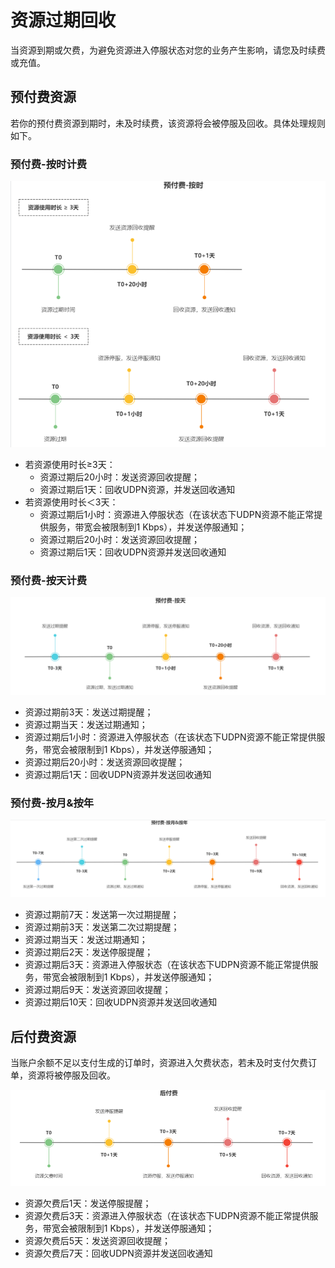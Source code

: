 # 资源过期回收

当资源到期或欠费，为避免资源进入停服状态对您的业务产生影响，请您及时续费或充值。

## 预付费资源

若你的预付费资源到期时，未及时续费，该资源将会被停服及回收。具体处理规则如下。

### 预付费-按时计费

![image](/images/EIP_recycle01.png)

- 若资源使用时长≥3天：
  - 资源过期后20小时：发送资源回收提醒；
  - 资源过期后1天：回收UDPN资源，并发送回收通知
- 若资源使用时长＜3天：
  - 资源过期后1小时：资源进入停服状态（在该状态下UDPN资源不能正常提供服务，带宽会被限制到1 Kbps），并发送停服通知；
  - 资源过期后20小时：发送资源回收提醒；
  - 资源过期后1天：回收UDPN资源并发送回收通知

### 预付费-按天计费

![image](/images/EIP_recycle02.png)

- 资源过期前3天：发送过期提醒；
- 资源过期当天：发送过期通知；
- 资源过期后1小时：资源进入停服状态（在该状态下UDPN资源不能正常提供服务，带宽会被限制到1 Kbps），并发送停服通知；
- 资源过期后20小时：发送资源回收提醒；
- 资源过期后1天：回收UDPN资源并发送回收通知

### 预付费-按月&按年

![image](/images/EIP_recycle03.png)

- 资源过期前7天：发送第一次过期提醒；
- 资源过期前3天：发送第二次过期提醒；
- 资源过期当天：发送过期通知；
- 资源过期后2天：发送停服提醒；
- 资源过期后3天：资源进入停服状态（在该状态下UDPN资源不能正常提供服务，带宽会被限制到1 Kbps），并发送停服通知；
- 资源过期后9天：发送资源回收提醒；
- 资源过期后10天：回收UDPN资源并发送回收通知

## 后付费资源

当账户余额不足以支付生成的订单时，资源进入欠费状态，若未及时支付欠费订单，资源将被停服及回收。

![image](/images/EIP_recycle04.png)

- 资源欠费后1天：发送停服提醒；
- 资源欠费后3天：资源进入停服状态（在该状态下UDPN资源不能正常提供服务，带宽会被限制到1 Kbps），并发送停服通知；
- 资源欠费后5天：发送资源回收提醒；
- 资源欠费后7天：回收UDPN资源并发送回收通知

